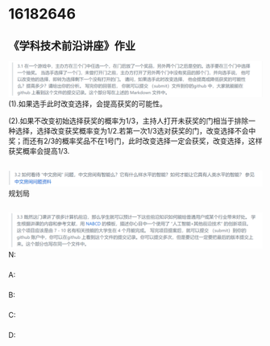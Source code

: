 16182646
========
《学科技术前沿讲座》作业
-------------
![](https://github.com/hhjiayou/16182646.md/blob/master/360%E6%88%AA%E5%9B%BE175601318378124.png)
(1).如果选手此时改变选择，会提高获奖的可能性。

(2).如果不改变初始选择获奖的概率为1/3，主持人打开未获奖的门相当于排除一种选择，选择改变获奖概率变为1/2.若第一次1/3选对获奖的门，改变选择不会中奖；而还有2/3的概率奖品不在1号门，此时改变选择一定会获奖，改变选择，这样获奖概率会提高1/3.
##

![](https://github.com/hhjiayou/16182646.md/blob/master/360%E6%88%AA%E5%9B%BE18180714758574.png)
 规划局
##

![](https://github.com/hhjiayou/16182646.md/blob/master/360%E6%88%AA%E5%9B%BE17790415284918.png)
N:
###
A:
###
B:
###
C:
###
D:
###

